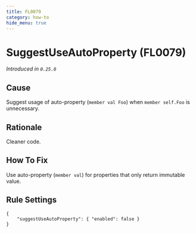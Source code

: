 ```yaml
---
title: FL0079
category: how-to
hide_menu: true
---
```


# SuggestUseAutoProperty (FL0079)

*Introduced in `0.25.0`*

## Cause

Suggest usage of auto-property (`member val Foo`) when `member self.Foo` is unnecessary.

## Rationale

Cleaner code.

## How To Fix

Use auto-property (`member val`) for properties that only return immutable value.

## Rule Settings

    {
        "suggestUseAutoProperty": { "enabled": false }
    }
